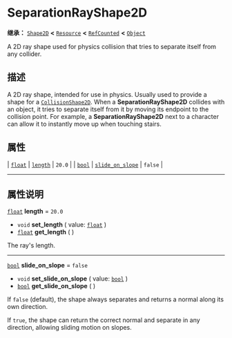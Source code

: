 <!-- ⚠ 请勿编辑本文件 ⚠ -->
<!-- 本文档使用脚本从 WeDot 引擎源码仓库生成。 -->
<!-- 生成脚本：https://github.com/WeDot-Engine/WeDot/tree/4.3/doc/tools/make_md.py； -->
<!-- 原文件：https://github.com/WeDot-Engine/WeDot/tree/4.3/doc/classes/SeparationRayShape2D.xml。 -->

<div id="_class_separationrayshape2d"></div>

# SeparationRayShape2D

**继承：** [`Shape2D`](class_shape2d.md) **<** [`Resource`](class_resource.md) **<** [`RefCounted`](class_refcounted.md) **<** [`Object`](class_object.md)

A 2D ray shape used for physics collision that tries to separate itself from any collider.

## 描述

A 2D ray shape, intended for use in physics. Usually used to provide a shape for a [`CollisionShape2D`](class_collisionshape2d.md). When a **SeparationRayShape2D** collides with an object, it tries to separate itself from it by moving its endpoint to the collision point. For example, a **SeparationRayShape2D** next to a character can allow it to instantly move up when touching stairs.

## 属性

| [`float`](class_float.md) | [`length`](#class_separationrayshape2d_property_length)                 | ``20.0``  |
| [`bool`](class_bool.md)   | [`slide_on_slope`](#class_separationrayshape2d_property_slide_on_slope) | ``false`` |

<!-- rst-class:: classref-section-separator -->

---

## 属性说明

<div id="_class_separationrayshape2d_property_length"></div>

[`float`](class_float.md) **length** = ``20.0`` <div id="class_separationrayshape2d_property_length"></div>

- `void` **set_length** ( value: [`float`](class_float.md) )
- [`float`](class_float.md) **get_length** ( )

The ray's length.

<!-- rst-class:: classref-item-separator -->

---

<div id="_class_separationrayshape2d_property_slide_on_slope"></div>

[`bool`](class_bool.md) **slide_on_slope** = ``false`` <div id="class_separationrayshape2d_property_slide_on_slope"></div>

- `void` **set_slide_on_slope** ( value: [`bool`](class_bool.md) )
- [`bool`](class_bool.md) **get_slide_on_slope** ( )

If `false` (default), the shape always separates and returns a normal along its own direction.

If `true`, the shape can return the correct normal and separate in any direction, allowing sliding motion on slopes.

[^virtual]: 本方法通常需要用户覆盖才能生效。
[^const]: 本方法无副作用，不会修改该实例的任何成员变量。
[^vararg]: 本方法除了能接受在此处描述的参数外，还能够继续接受任意数量的参数。
[^constructor]: 本方法用于构造某个类型。
[^static]: 调用本方法无需实例，可直接使用类名进行调用。
[^operator]: 本方法描述的是使用本类型作为左操作数的有效运算符。
[^bitfield]: 这个值是由下列位标志构成位掩码的整数。
[^void]: 无返回值。

